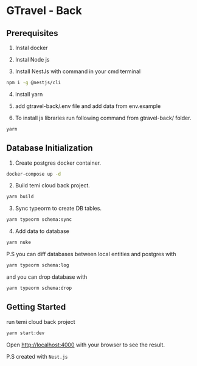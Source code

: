 # GTravel - Back

## Prerequisites

1. Instal docker

2. Instal Node js

3. Install NestJs with command in your cmd terminal

```bash
npm i -g @nestjs/cli
```

4. install yarn

5. add gtravel-back/.env file and add data from env.example

6. To install js libraries run following command from gtravel-back/ folder.

```bash
yarn
```

## Database Initialization

1. Create postgres docker container.

```bash
docker-compose up -d
```

2. Build temi cloud back project.

```bash
yarn build
```

3. Sync typeorm to create DB tables.

```bash
yarn typeorm schema:sync
```

4. Add data to database

```bash
yarn nuke
```

P.S you can diff databases between local entities and postgres with

```bash
yarn typeorm schema:log
```

and you can drop database with

```bash
yarn typeorm schema:drop
```

<!-- TODO: add dummy data initialized instruction -->

## Getting Started

run temi cloud back project

```bash
yarn start:dev
```

Open [http://localhost:4000](http://localhost:4000) with your browser to see the result.

P.S created with `Nest.js`
